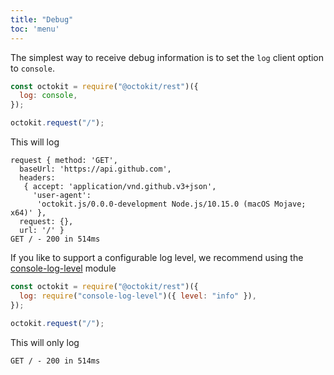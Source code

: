 ```yaml
---
title: "Debug"
toc: 'menu'
---
```


The simplest way to receive debug information is to set the `log` client option to `console`.

```js
const octokit = require("@octokit/rest")({
  log: console,
});

octokit.request("/");
```

This will log

```
request { method: 'GET',
  baseUrl: 'https://api.github.com',
  headers:
   { accept: 'application/vnd.github.v3+json',
     'user-agent':
      'octokit.js/0.0.0-development Node.js/10.15.0 (macOS Mojave; x64)' },
  request: {},
  url: '/' }
GET / - 200 in 514ms
```

If you like to support a configurable log level, we recommend using the [console-log-level](https://github.com/watson/console-log-level) module

```js
const octokit = require("@octokit/rest")({
  log: require("console-log-level")({ level: "info" }),
});

octokit.request("/");
```

This will only log

```
GET / - 200 in 514ms
```
